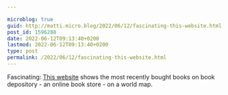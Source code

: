 ```yaml
---

microblog: true
guid: http://matti.micro.blog/2022/06/12/fascinating-this-website.html
post_id: 1596288
date: 2022-06-12T09:13:40+0200
lastmod: 2022-06-12T09:13:40+0200
type: post
permalink: /2022/06/12/fascinating-this-website.html
---
```

<p>Fascinating: <a href="https://www.bookdepository.com/live">This website</a> shows the most recently bought books on book depository - an online book store - on a world map.</p>
